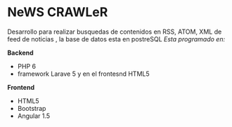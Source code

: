 NeWS CRAWLeR
============

Desarrollo para realizar busquedas de contenidos en RSS, ATOM, XML de feed de noticias , la base de datos esta en postreSQL
*Esta programado en:*

__Backend__
- PHP 6 
- framework Larave 5  y en el frontesnd HTML5 

__Frontend__
- HTML5
- Bootstrap
- Angular 1.5
